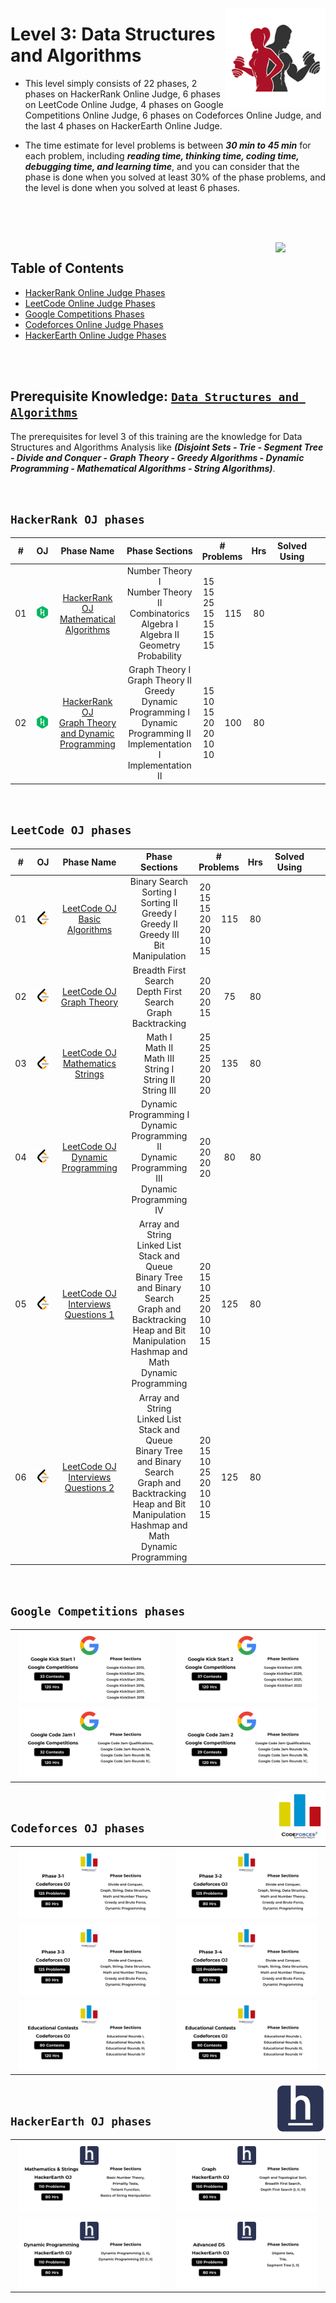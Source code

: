 <a href="/level-3/README.md"><img align="right" width="160" src="/logos/level-3.png"></img></a>

# Level 3: Data Structures and Algorithms

* This level simply consists of 22 phases, 2 phases on HackerRank Online Judge, 6 phases on LeetCode Online Judge, 4 phases on Google Competitions Online Judge, 6 phases on Codeforces Online Judge, and the last 4 phases on HackerEarth Online Judge.

* The time estimate for level problems is between ***30 min to 45 min*** for each problem, including ***reading time, thinking time, coding time, debugging time, and learning time***, and you can consider that the phase is done when you solved at least 30% of the phase problems, and the level is done when you solved at least 6 phases.

<br><br>

<br>
<picture><img align="right" width="80" src="https://github.com/cs-MohamedAyman/cs-MohamedAyman/blob/master/repos-icons/agenda.png"></img></picture>

## Table of Contents
  * [HackerRank Online Judge Phases](#hackerrank-oj-phases)
  * [LeetCode Online Judge Phases](#leetcode-oj-phases)
  * [Google Competitions Phases](#google-competitions-phases)
  * [Codeforces Online Judge Phases](#codeforces-oj-phases)
  * [HackerEarth Online Judge Phases](#hackerearth-oj-phases)

<br><br>

## Prerequisite Knowledge: [`Data Structures and Algorithms`](https://github.com/cs-MohamedAyman/computer-science-trainings/blob/master/data-structures-and-algorithms/README.md)
The prerequisites for level 3 of this training are the knowledge for Data Structures and Algorithms Analysis like ***(Disjoint Sets - Trie - Segment Tree - Divide and Conquer - Graph Theory - Greedy Algorithms - Dynamic Programming - Mathematical Algorithms - String Algorithms)***.

<br>

## `HackerRank OJ phases`

<table>
    <thead>
        <tr>
<th width="30px">#</th>
<th width="120px">OJ</th>
<th width="240px">Phase Name</th>
<th width="270px">Phase Sections</th>
<th width="120px" colspan=2># Problems</th>
<th width="30px">Hrs</th>
<th width="240px">Solved Using</th>
<th width="150px"></th>
        </tr>
    </thead>
    <tbody>
        <tr>
<td align="center">01</td>
<td align="center"><a href="https://github.com/cs-MohamedAyman/Problem-Solving-Training/blob/master/level-3/hackerrank/mathematical-algorithms/README.md">
<img width="90%" src="https://github.com/cs-MohamedAyman/Problem-Solving-Training/blob/master/logos/hackerrank.png"></img></a></td>
<td align="center"><a href="https://github.com/cs-MohamedAyman/Problem-Solving-Training/blob/master/level-3/hackerrank/mathematical-algorithms/README.md">HackerRank OJ <br> Mathematical Algorithms</a></td>
<td align="center">
Number Theory I <br>
Number Theory II <br>
Combinatorics <br>
Algebra I <br>
Algebra II <br>
Geometry <br>
Probability <br>
</td>
<td align="center">
15 <br>
15 <br>
25 <br>
15 <br>
15 <br>
15 <br>
15 <br>
</td>
<td align="center">115</td>
<td align="center">80</td>
<td align="center">
</td>
<td align="center"></td>
        </tr>
        <tr>
<td align="center">02</td>
<td align="center"><a href="https://github.com/cs-MohamedAyman/Problem-Solving-Training/blob/master/level-3/hackerrank/graph-theory-dynamic-programming/README.md">
<img width="90%" src="https://github.com/cs-MohamedAyman/Problem-Solving-Training/blob/master/logos/hackerrank.png"></img></a></td>
<td align="center"><a href="https://github.com/cs-MohamedAyman/Problem-Solving-Training/blob/master/level-3/hackerrank/graph-theory-dynamic-programming/README.md">HackerRank OJ <br> Graph Theory and Dynamic Programming</a></td>
<td align="center">
Graph Theory I <br>
Graph Theory II <br>
Greedy <br>
Dynamic Programming I <br>
Dynamic Programming II <br>
Implementation I <br>
Implementation II <br>
</td>
<td align="center">
15 <br>
10 <br>
15 <br>
20 <br>
20 <br>
10 <br>
10 <br>
</td>
<td align="center">100</td>
<td align="center">80</td>
<td align="center">
</td>
<td align="center"></td>
        </tr>
    </tbody>
</table>

<br>

## `LeetCode OJ phases`

<table>
    <thead>
        <tr>
<th width="30px">#</th>
<th width="120px">OJ</th>
<th width="240px">Phase Name</th>
<th width="270px">Phase Sections</th>
<th width="120px" colspan=2># Problems</th>
<th width="30px">Hrs</th>
<th width="240px">Solved Using</th>
<th width="150px"></th>
        </tr>
    </thead>
    <tbody>
        <tr>
<td align="center">01</td>
<td align="center"><a href="https://github.com/cs-MohamedAyman/Problem-Solving-Training/blob/master/level-3/leetcode/basic-algorithms/README.md">
<img width="90%" src="https://github.com/cs-MohamedAyman/Problem-Solving-Training/blob/master/logos/leetcode.png"></img></a></td>
<td align="center"><a href="https://github.com/cs-MohamedAyman/Problem-Solving-Training/blob/master/level-3/leetcode/basic-algorithms/README.md">LeetCode OJ <br> Basic Algorithms</a></td>
<td align="center">
Binary Search <br>
Sorting I <br>
Sorting II <br>
Greedy I <br>
Greedy II <br>
Greedy III <br>
Bit Manipulation <br>
</td>
<td align="center">
20 <br>
15 <br>
15 <br>
20 <br>
20 <br>
10 <br>
15 <br>
</td>
<td align="center">115</td>
<td align="center">80</td>
<td align="center">
</td>
<td align="center"></td>
        </tr>
        <tr>
<td align="center">02</td>
<td align="center"><a href="https://github.com/cs-MohamedAyman/Problem-Solving-Training/blob/master/level-3/leetcode/graph-theory/README.md">
<img width="90%" src="https://github.com/cs-MohamedAyman/Problem-Solving-Training/blob/master/logos/leetcode.png"></img></a></td>
<td align="center"><a href="https://github.com/cs-MohamedAyman/Problem-Solving-Training/blob/master/level-3/leetcode/graph-theory/README.md">LeetCode OJ <br> Graph Theory</a></td>
<td align="center">
Breadth First Search <br>
Depth First Search <br>
Graph <br>
Backtracking <br>
</td>
<td align="center">
20 <br>
20 <br>
20 <br>
15 <br>
</td>
<td align="center">75</td>
<td align="center">80</td>
<td align="center">
</td>
<td align="center"></td>
        </tr>
        <tr>
<td align="center">03</td>
<td align="center"><a href="https://github.com/cs-MohamedAyman/Problem-Solving-Training/blob/master/level-3/leetcode/mathematics-strings/README.md">
<img width="90%" src="https://github.com/cs-MohamedAyman/Problem-Solving-Training/blob/master/logos/leetcode.png"></img></a></td>
<td align="center"><a href="https://github.com/cs-MohamedAyman/Problem-Solving-Training/blob/master/level-3/leetcode/mathematics-strings/README.md">LeetCode OJ <br> Mathematics Strings</a></td>
<td align="center">
Math I <br>
Math II <br>
Math III <br>
String I <br>
String II <br>
String III <br>
</td>
<td align="center">
25 <br>
25 <br>
25 <br>
20 <br>
20 <br>
20 <br>
</td>
<td align="center">135</td>
<td align="center">80</td>
<td align="center">
</td>
<td align="center"></td>
        </tr>
        <tr>
<td align="center">04</td>
<td align="center"><a href="https://github.com/cs-MohamedAyman/Problem-Solving-Training/blob/master/level-3/leetcode/dynamic-programming/README.md">
<img width="90%" src="https://github.com/cs-MohamedAyman/Problem-Solving-Training/blob/master/logos/leetcode.png"></img></a></td>
<td align="center"><a href="https://github.com/cs-MohamedAyman/Problem-Solving-Training/blob/master/level-3/leetcode/dynamic-programming/README.md">LeetCode OJ <br> Dynamic Programming</a></td>
<td align="center">
Dynamic Programming I <br>
Dynamic Programming II <br>
Dynamic Programming III <br>
Dynamic Programming IV <br>
</td>
<td align="center">
20 <br>
20 <br>
20 <br>
20 <br>
</td>
<td align="center">80</td>
<td align="center">80</td>
<td align="center">
</td>
<td align="center"></td>
        </tr>
        <tr>
<td align="center">05</td>
<td align="center"><a href="https://github.com/cs-MohamedAyman/Problem-Solving-Training/blob/master/level-3/leetcode/interviews-questions-1/README.md">
<img width="90%" src="https://github.com/cs-MohamedAyman/Problem-Solving-Training/blob/master/logos/leetcode.png"></img></a></td>
<td align="center"><a href="https://github.com/cs-MohamedAyman/Problem-Solving-Training/blob/master/level-3/leetcode/interviews-questions-1/README.md">LeetCode OJ <br> Interviews Questions 1</a></td>
<td align="center">
Array and String <br>
Linked List <br>
Stack and Queue <br>
Binary Tree and Binary Search <br>
Graph and Backtracking <br>
Heap and Bit Manipulation <br>
Hashmap and Math <br>
Dynamic Programming <br>
</td>
<td align="center">
20 <br>
15 <br>
10 <br>
25 <br>
20 <br>
10 <br>
10 <br>
15 <br>
</td>
<td align="center">125</td>
<td align="center">80</td>
<td align="center">
</td>
<td align="center"></td>
        </tr>
        <tr>
<td align="center">06</td>
<td align="center"><a href="https://github.com/cs-MohamedAyman/Problem-Solving-Training/blob/master/level-3/leetcode/interviews-questions-2/README.md">
<img width="90%" src="https://github.com/cs-MohamedAyman/Problem-Solving-Training/blob/master/logos/leetcode.png"></img></a></td>
<td align="center"><a href="https://github.com/cs-MohamedAyman/Problem-Solving-Training/blob/master/level-3/leetcode/interviews-questions-2/README.md">LeetCode OJ <br> Interviews Questions 2</a></td>
<td align="center">
Array and String <br>
Linked List <br>
Stack and Queue <br>
Binary Tree and Binary Search <br>
Graph and Backtracking <br>
Heap and Bit Manipulation <br>
Hashmap and Math <br>
Dynamic Programming <br>
</td>
<td align="center">
20 <br>
15 <br>
10 <br>
25 <br>
20 <br>
10 <br>
10 <br>
15 <br>
</td>
<td align="center">125</td>
<td align="center">80</td>
<td align="center">
</td>
<td align="center"></td>
        </tr>
    </tbody>
</table>

<br>

## `Google Competitions phases`

<table>
    <tbody>
        <tr>
<td align="center"><a href="/level-3/googlecompetitions/kickstart-1/README.md">        <img width="95%" src="/logos/googlecompetitions-01.png"></img></a></td>
<td align="center"><a href="/level-3/googlecompetitions/kickstart-2/README.md">        <img width="95%" src="/logos/googlecompetitions-02.png"></img></a></td>
        </tr>
        <tr>
<td align="center"><a href="/level-3/googlecompetitions/codejam-1/README.md">          <img width="95%" src="/logos/googlecompetitions-03.png"></img></a></td>
<td align="center"><a href="/level-3/googlecompetitions/codejam-2/README.md">          <img width="95%" src="/logos/googlecompetitions-04.png"></img></a></td>
        </tr>
    </tbody>
</table>

<picture><img align="right" width="80" src="/logos/codeforces.png"></img></picture>
<br>

## `Codeforces OJ phases`

<table>
    <tbody>
        <tr>
<td align="center"><a href="/level-3/codeforces/phase-3-1/README.md">                  <img width="95%" src="/logos/codeforces-11.png"></img></a></td>
<td align="center"><a href="/level-3/codeforces/phase-3-2/README.md">                  <img width="95%" src="/logos/codeforces-12.png"></img></a></td>
        </tr>
        <tr>
<td align="center"><a href="/level-3/codeforces/phase-3-3/README.md">                  <img width="95%" src="/logos/codeforces-13.png"></img></a></td>
<td align="center"><a href="/level-3/codeforces/phase-3-4/README.md">                  <img width="95%" src="/logos/codeforces-14.png"></img></a></td>
        </tr>
        <tr>
<td align="center"><a href="/level-3/codeforces/educational-contests-1/README.md">     <img width="95%" src="/logos/codeforces-15.png"></img></a></td>
<td align="center"><a href="/level-3/codeforces/educational-contests-2/README.md">     <img width="95%" src="/logos/codeforces-16.png"></img></a></td>
        </tr>
    </tbody>
</table>

<picture><img align="right" width="80" src="/logos/hackerearth.png"></img></picture>
<br>

## `HackerEarth OJ phases`

<table>
    <tbody>
        <tr>
<td align="center"><a href="/level-3/hackerearth/mathematics-strings/README.md">       <img width="95%" src="/logos/hackerearth-09.png"></img></a></td>
<td align="center"><a href="/level-3/hackerearth/graph/README.md">                     <img width="95%" src="/logos/hackerearth-11.png"></img></a></td>
        </tr>
        <tr>
<td align="center"><a href="/level-3/hackerearth/dynamic-programming/README.md">       <img width="95%" src="/logos/hackerearth-13.png"></img></a></td>
<td align="center"><a href="/level-3/hackerearth/advanced-data-structures/README.md">  <img width="95%" src="/logos/hackerearth-15.png"></img></a></td>
        </tr>
    </tbody>
</table>
